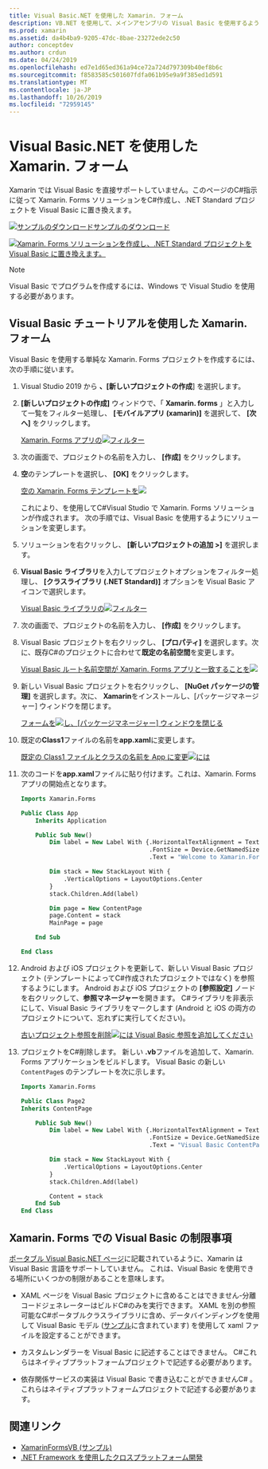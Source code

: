 ```yaml
---
title: Visual Basic.NET を使用した Xamarin. フォーム
description: VB.NET を使用して、メインアセンブリの Visual Basic を使用するように Xamarin プロジェクトテンプレートを変更できます。これにより、を使用してクロスプラットフォームのモバイルアプリを構築できます。
ms.prod: xamarin
ms.assetid: da4b4ba9-9205-47dc-8bae-23272ede2c50
author: conceptdev
ms.author: crdun
ms.date: 04/24/2019
ms.openlocfilehash: ed7e1d65ed361a94ce72a724d797309b40ef8b6c
ms.sourcegitcommit: f8583585c501607fdfa061b95e9a9f385ed1d591
ms.translationtype: MT
ms.contentlocale: ja-JP
ms.lasthandoff: 10/26/2019
ms.locfileid: "72959145"
---
```

# <a name="xamarinforms-using-visual-basicnet"></a>Visual Basic.NET を使用した Xamarin. フォーム

Xamarin では Visual Basic を直接サポートしていません。このページのC#指示に従って Xamarin. Forms ソリューションをC#作成し、.NET Standard プロジェクトを Visual Basic に置き換えます。

[![サンプルのダウンロード](~/media/shared/download.png)サンプルのダウンロード](https://docs.microsoft.com/samples/xamarin/mobile-samples/visualbasic-xamarinformsvb/)

[![Xamarin. Forms ソリューションを作成し、.NET Standard プロジェクトを Visual Basic に置き換えます。](xamarin-forms-images/hero-sml.png)](xamarin-forms-images/hero.png#lightbox)

> [!NOTE]
> Visual Basic でプログラムを作成するには、Windows で Visual Studio を使用する必要があります。

## <a name="xamarinforms-with-visual-basic-walkthrough"></a>Visual Basic チュートリアルを使用した Xamarin. フォーム

Visual Basic を使用する単純な Xamarin. Forms プロジェクトを作成するには、次の手順に従います。

1. Visual Studio 2019 から **、[新しいプロジェクトの作成**] を選択します。

2. **[新しいプロジェクトの作成]** ウィンドウで、「 **Xamarin. forms** 」と入力して一覧をフィルター処理し、 **[モバイルアプリ (xamarin)]** を選択して、 **[次へ]** をクリックします。

    [Xamarin. Forms アプリの![フィルター](xamarin-forms-images/02-sml.png)](xamarin-forms-images/02.png#lightbox)

3. 次の画面で、プロジェクトの名前を入力し、 **[作成]** をクリックします。

4. **空**のテンプレートを選択し、 **[OK]** をクリックします。

    [空の Xamarin. Forms テンプレートを![](xamarin-forms-images/04-sml.png)](xamarin-forms-images/04.png#lightbox)

    これにより、を使用してC#Visual Studio で Xamarin. Forms ソリューションが作成されます。 次の手順では、Visual Basic を使用するようにソリューションを変更します。

5. ソリューションを右クリックし、 **[新しいプロジェクトの追加 >]** を選択します。

6. **Visual Basic ライブラリ**を入力してプロジェクトオプションをフィルター処理し、 **[クラスライブラリ (.NET Standard)]** オプションを Visual Basic アイコンで選択します。

    [Visual Basic ライブラリの![フィルター](xamarin-forms-images/06-sml.png)](xamarin-forms-images/06.png#lightbox)

7. 次の画面で、プロジェクトの名前を入力し、 **[作成]** をクリックします。

8. Visual Basic プロジェクトを右クリックし、 **[プロパティ]** を選択します。次に、既存C#のプロジェクトに合わせて**既定の名前空間**を変更します。

    [Visual Basic ルート名前空間が Xamarin. Forms アプリと一致することを![](xamarin-forms-images/07a-sml.png)](xamarin-forms-images/07a.png#lightbox)

9. 新しい Visual Basic プロジェクトを右クリックし、 **[NuGet パッケージの管理]** を選択します。次に、 **Xamarin**をインストールし、[パッケージマネージャー] ウィンドウを閉じます。

    [フォームを![し、[パッケージマネージャー] ウィンドウを閉じる](xamarin-forms-images/07b-sml.png)](xamarin-forms-images/07b.png#lightbox)

10. 既定の**Class1**ファイルの名前を**app.xaml**に変更します。

    [既定の Class1 ファイルとクラスの名前を App に変更![には](xamarin-forms-images/08.png)](xamarin-forms-images/08.png#lightbox)

11. 次のコードを**app.xaml**ファイルに貼り付けます。これは、Xamarin. Forms アプリの開始点となります。

    ```vb
    Imports Xamarin.Forms

    Public Class App
        Inherits Application

        Public Sub New()
            Dim label = New Label With {.HorizontalTextAlignment = TextAlignment.Center,
                                        .FontSize = Device.GetNamedSize(NamedSize.Medium, GetType(Label)),
                                        .Text = "Welcome to Xamarin.Forms with Visual Basic.NET"}

            Dim stack = New StackLayout With {
                .VerticalOptions = LayoutOptions.Center
            }
            stack.Children.Add(label)

            Dim page = New ContentPage
            page.Content = stack
            MainPage = page

        End Sub

    End Class
    ```

12. Android および iOS プロジェクトを更新して、新しい Visual Basic プロジェクト (テンプレートによってC#作成されたプロジェクトではなく) を参照するようにします。
Android および iOS プロジェクトの **[参照設定]** ノードを右クリックして、**参照マネージャー**を開きます。 C#ライブラリを非表示にして、Visual Basic ライブラリをマークします (Android と iOS の両方のプロジェクトについて、忘れずに実行してください)。

    [古いプロジェクト参照を削除![には Visual Basic 参照を追加してください](xamarin-forms-images/10-sml.png)](xamarin-forms-images/10.png#lightbox)

13. プロジェクトをC#削除します。 新しい **.vb**ファイルを追加して、Xamarin. Forms アプリケーションをビルドします。 Visual Basic の新しい `ContentPage`s のテンプレートを次に示します。

    ```vb
    Imports Xamarin.Forms

    Public Class Page2
    Inherits ContentPage

        Public Sub New()
            Dim label = New Label With {.HorizontalTextAlignment = TextAlignment.Center,
                                        .FontSize = Device.GetNamedSize(NamedSize.Medium, GetType(Label)),
                                        .Text = "Visual Basic ContentPage"}

            Dim stack = New StackLayout With {
                .VerticalOptions = LayoutOptions.Center
            }
            stack.Children.Add(label)

            Content = stack
        End Sub
    End Class
    ```

## <a name="limitations-of-visual-basic-in-xamarinforms"></a>Xamarin. Forms での Visual Basic の制限事項

[ポータブル Visual Basic.NET ページ](~/cross-platform/platform/visual-basic/index.md)に記載されているように、Xamarin は Visual Basic 言語をサポートしていません。 これは、Visual Basic を使用できる場所にいくつかの制限があることを意味します。

- XAML ページを Visual Basic プロジェクトに含めることはできません-分離コードジェネレーターはビルドC#のみを実行できます。 XAML を別の参照可能なC#ポータブルクラスライブラリに含め、データバインディングを使用して Visual Basic モデル ([サンプル](https://github.com/xamarin/mobile-samples/tree/master/VisualBasic/XamarinFormsVB/XamlPages)に含まれています) を使用して xaml ファイルを設定することができます。

- カスタムレンダラーを Visual Basic に記述することはできません。 C#これらはネイティブプラットフォームプロジェクトで記述する必要があります。

- 依存関係サービスの実装は Visual Basic で書き込むことができませんC# 。これらはネイティブプラットフォームプロジェクトで記述する必要があります。

## <a name="related-links"></a>関連リンク

- [XamarinFormsVB (サンプル)](https://docs.microsoft.com/samples/xamarin/mobile-samples/visualbasic-xamarinformsvb/)
- [.NET Framework を使用したクロスプラットフォーム開発](https://docs.microsoft.com/dotnet/standard/cross-platform/)
